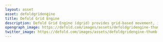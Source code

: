 ```yaml
---
layout: asset
asset: defoldgridengine
title: Defold Grid Engine
description: Defold Grid Engine (dgrid) provides grid-based movement, interactions, and utility features in a Defold game engine project.
opengraph_image: https://defold.com/images/assets/defoldgridengine-thumb.png
twitter_image: https://defold.com/images/assets/defoldgridengine-thumb.png
---
```

